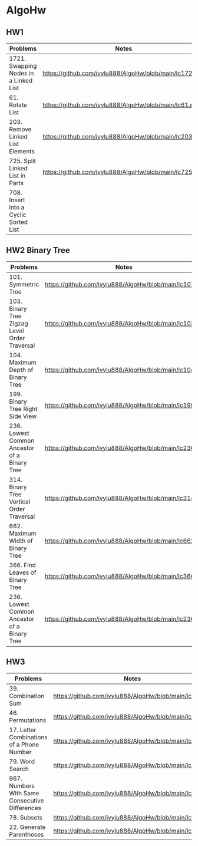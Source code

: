 # AlgoHw


## HW1
| Problems  | Notes |
| ------------- |------------- |
| 1721. Swapping Nodes in a Linked List | https://github.com/ivylu888/AlgoHw/blob/main/lc1721.py |
| 61. Rotate List | https://github.com/ivylu888/AlgoHw/blob/main/lc61.py |
| 203. Remove Linked List Elements | https://github.com/ivylu888/AlgoHw/blob/main/lc203.py |
| 725. Split Linked List in Parts | https://github.com/ivylu888/AlgoHw/blob/main/lc725.py | 
| 708. Insert into a Cyclic Sorted List | |




## HW2 Binary Tree
| Problems  | Notes |
| ------------- |------------- |
| 101. Symmetric Tree | https://github.com/ivylu888/AlgoHw/blob/main/lc101.py |
| 103. Binary Tree Zigzag Level Order Traversal | https://github.com/ivylu888/AlgoHw/blob/main/lc103.py |
| 104. Maximum Depth of Binary Tree | https://github.com/ivylu888/AlgoHw/blob/main/lc104.py |
| 199. Binary Tree Right Side View | https://github.com/ivylu888/AlgoHw/blob/main/lc199.py |
| 236. Lowest Common Ancestor of a Binary Tree | https://github.com/ivylu888/AlgoHw/blob/main/lc236.py | 
| 314. Binary Tree Vertical Order Traversal | https://github.com/ivylu888/AlgoHw/blob/main/lc314.py |
| 662. Maximum Width of Binary Tree | https://github.com/ivylu888/AlgoHw/blob/main/lc662.py |
| 366. Find Leaves of Binary Tree | https://github.com/ivylu888/AlgoHw/blob/main/lc366.py |
| 236. Lowest Common Ancestor of a Binary Tree | https://github.com/ivylu888/AlgoHw/blob/main/lc236.py |


## HW3 
| Problems  | Notes |
| --- | --- |
| 39. Combination Sum | https://github.com/ivylu888/AlgoHw/blob/main/lc36.py |
| 46. Permutations | https://github.com/ivylu888/AlgoHw/blob/main/lc46.py |
| 17. Letter Combinations of a Phone Number | https://github.com/ivylu888/AlgoHw/blob/main/lc17.py |
| 79. Word Search | https://github.com/ivylu888/AlgoHw/blob/main/lc79.py | 
| 967. Numbers With Same Consecutive Differences | https://github.com/ivylu888/AlgoHw/blob/main/lc967.py |
| 78. Subsets | https://github.com/ivylu888/AlgoHw/blob/main/lc78.py |
| 22. Generate Parentheses | https://github.com/ivylu888/AlgoHw/blob/main/lc22.py |








